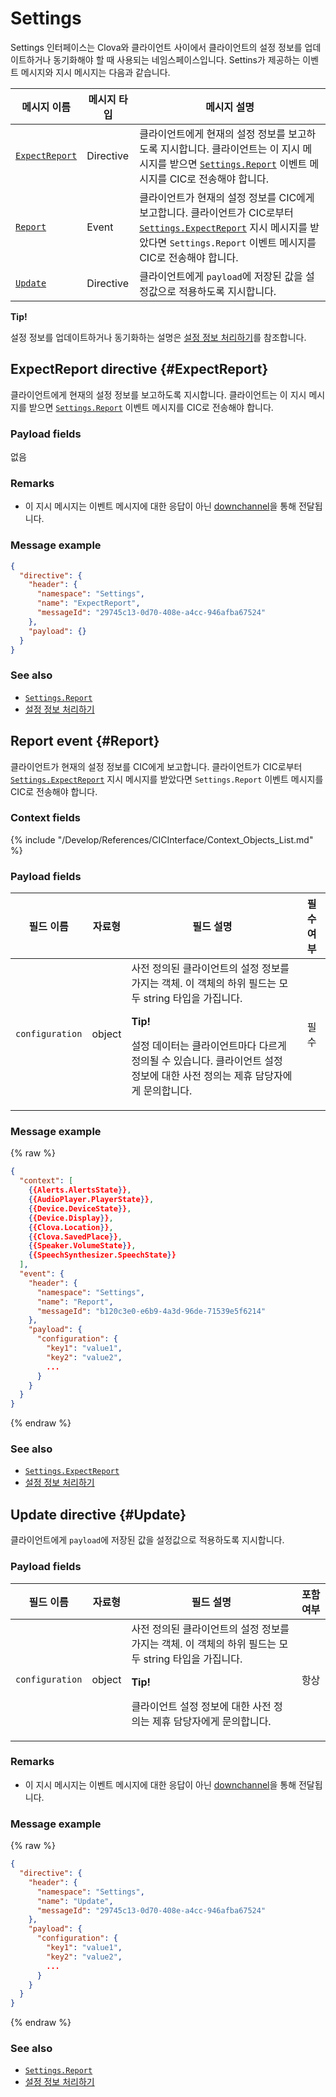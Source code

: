 # Settings

Settings 인터페이스는 Clova와 클라이언트 사이에서 클라이언트의 설정 정보를 업데이트하거나 동기화해야 할 때 사용되는 네임스페이스입니다. Settins가 제공하는 이벤트 메시지와 지시 메시지는 다음과 같습니다.

| 메시지 이름         | 메시지 타입  | 메시지 설명                                 |
|------------------|-----------|-------------------------------------------|
| [`ExpectReport`](#ExpectReport) | Directive | 클라이언트에게 현재의 설정 정보를 보고하도록 지시합니다. 클라이언트는 이 지시 메시지를 받으면 [`Settings.Report`](#Report) 이벤트 메시지를 CIC로 전송해야 합니다. |
| [`Report`](#Report)             | Event     | 클라이언트가 현재의 설정 정보를 CIC에게 보고합니다. 클라이언트가 CIC로부터 [`Settings.ExpectReport`](#ExpectReport) 지시 메시지를 받았다면 `Settings.Report` 이벤트 메시지를 CIC로 전송해야 합니다.  |
| [`Update`](#Update)             | Directive | 클라이언트에게 `payload`에 저장된 값을 설정값으로 적용하도록 지시합니다.  |

<div class="tip">
  <p><strong>Tip!</strong></p>
  <p>설정 정보를 업데이트하거나 동기화하는 설명은 <a href="/Develop/Guides/ImplementClientFeatures/Handle_Settings.md">설정 정보 처리하기</a>를 참조합니다.</p>
</div>

## ExpectReport directive {#ExpectReport}
클라이언트에게 현재의 설정 정보를 보고하도록 지시합니다. 클라이언트는 이 지시 메시지를 받으면 [`Settings.Report`](#Report) 이벤트 메시지를 CIC로 전송해야 합니다.

### Payload fields

없음

### Remarks

* 이 지시 메시지는 이벤트 메시지에 대한 응답이 아닌 [downchannel](/Develop/Guides/Interact_with_CIC.md#CreateConnection)을 통해 전달됩니다.

### Message example

```json
{
  "directive": {
    "header": {
      "namespace": "Settings",
      "name": "ExpectReport",
      "messageId": "29745c13-0d70-408e-a4cc-946afba67524"
    },
    "payload": {}
  }
}
```

### See also
* [`Settings.Report`](#Report)
* [설정 정보 처리하기](/Develop/Guides/ImplementClientFeatures/Handle_Settings.md)

## Report event {#Report}
클라이언트가 현재의 설정 정보를 CIC에게 보고합니다. 클라이언트가 CIC로부터 [`Settings.ExpectReport`](#ExpectReport) 지시 메시지를 받았다면 `Settings.Report` 이벤트 메시지를 CIC로 전송해야 합니다.

### Context fields

{% include "/Develop/References/CICInterface/Context_Objects_List.md" %}

### Payload fields

| 필드 이름       | 자료형    | 필드 설명                     | 필수 여부 |
|---------------|---------|-----------------------------|:---------:|
| `configuration` | object | 사전 정의된 클라이언트의 설정 정보를 가지는 객체. 이 객체의 하위 필드는 모두 string 타입을 가집니다.<div class="tip"><p><strong>Tip!</strong></p><p>설정 데이터는 클라이언트마다 다르게 정의될 수 있습니다. 클라이언트 설정 정보에 대한 사전 정의는 제휴 담당자에게 문의합니다.</p></div> | 필수   |

### Message example
{% raw %}
```json
{
  "context": [
    {{Alerts.AlertsState}},
    {{AudioPlayer.PlayerState}},
    {{Device.DeviceState}},
    {{Device.Display}},
    {{Clova.Location}},
    {{Clova.SavedPlace}},
    {{Speaker.VolumeState}},
    {{SpeechSynthesizer.SpeechState}}
  ],
  "event": {
    "header": {
      "namespace": "Settings",
      "name": "Report",
      "messageId": "b120c3e0-e6b9-4a3d-96de-71539e5f6214"
    },
    "payload": {
      "configuration": {
        "key1": "value1",
        "key2": "value2",
        ...
      }
    }
  }
}
```
{% endraw %}

### See also
* [`Settings.ExpectReport`](#ExpectReport)
* [설정 정보 처리하기](/Develop/Guides/ImplementClientFeatures/Handle_Settings.md)

## Update directive {#Update}
클라이언트에게 `payload`에 저장된 값을 설정값으로 적용하도록 지시합니다.

### Payload fields

| 필드 이름       | 자료형    | 필드 설명                     | 포함 여부 |
|---------------|---------|-----------------------------|:---------:|
| `configuration` | object | 사전 정의된 클라이언트의 설정 정보를 가지는 객체. 이 객체의 하위 필드는 모두 string 타입을 가집니다.<div class="tip"><p><strong>Tip!</strong></p><p>클라이언트 설정 정보에 대한 사전 정의는 제휴 담당자에게 문의합니다.</p></div> | 항상   |

### Remarks

* 이 지시 메시지는 이벤트 메시지에 대한 응답이 아닌 [downchannel](/Develop/Guides/Interact_with_CIC.md#CreateConnection)을 통해 전달됩니다.

### Message example

{% raw %}

```json
{
  "directive": {
    "header": {
      "namespace": "Settings",
      "name": "Update",
      "messageId": "29745c13-0d70-408e-a4cc-946afba67524"
    },
    "payload": {
      "configuration": {
        "key1": "value1",
        "key2": "value2",
        ...
      }
    }
  }
}
```

{% endraw %}

### See also
* [`Settings.Report`](#Report)
* [설정 정보 처리하기](/Develop/Guides/ImplementClientFeatures/Handle_Settings.md)
